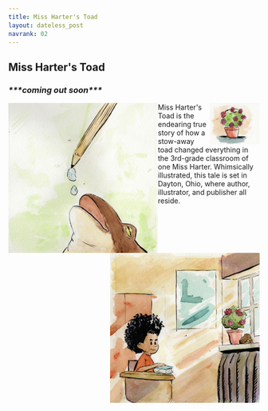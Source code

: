 ```yaml
---
title: Miss Harter's Toad
layout: dateless_post
navrank: 02
---
```


<h2>Miss Harter's Toad</h2>
<h3><i>***coming out soon***</i></h3>

<img style="float: right;" alt="Pot of begonias" src="/images/pot-solo-50percent.jpg" width="100px"/>

<img style="float: left;" alt="Toad drinking water droplets" src="/images/frog-water-droo2-50percent.jpg" width="300px"/>

Miss Harter's Toad is the endearing true story of how a stow-away toad changed everything in the 3rd-grade classroom of one Miss Harter.  Whimsically illustrated, this tale is set in Dayton, Ohio, where author, illustrator, and publisher all reside. 

<p class="nofloat" />

<img style="float: right;" alt="Boy looking at  Toad" src="/images/willlooiknasd-50percent.jpg" width="300px"/>